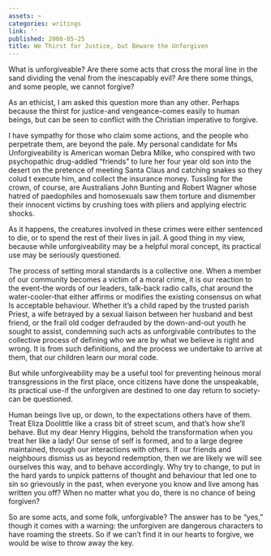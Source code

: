 ```yaml
---
assets: ~
categories: writings
link: ''
published: 2008-05-25
title: We Thirst for Justice, but Beware the Unforgiven
---
```

What is unforgiveable? Are there some acts that cross the moral line in
the sand dividing the venal from the inescapably evil? Are there some
things, and some people, we cannot forgive?

As an ethicist, I am asked this question more than any other. Perhaps
because the thirst for justice-and vengeance-comes easily to human
beings, but can be seen to conflict with the Christian imperative to
forgive.

I have sympathy for those who claim some actions, and the people who
perpetrate them, are beyond the pale. My personal candidate for Ms
Unforgiveability is American woman Debra Milke, who conspired with two
psychopathic drug-addled “friends” to lure her four year old son into
the desert on the pretence of meeting Santa Claus and catching snakes so
they colud t execute him, and collect the insurance money. Tussling for
the crown, of course, are Australians John Bunting and Robert Wagner
whose hatred of paedophiles and homosexuals saw them torture and
dismember their innocent victims by crushing toes with pliers and
applying electric shocks.

As it happens, the creatures involved in these crimes were either
sentenced to die, or to spend the rest of their lives in jail. A good
thing in my view, because while unforgiveability may be a helpful moral
concept, its practical use may be seriously questioned.

The process of setting moral standards is a collective one. When a
member of our community becomes a victim of a moral crime, it is our
reaction to the event-the words of our leaders, talk-back radio calls,
chat around the water-cooler-that either affirms or modifies the
existing consensus on what Is acceptable behaviour. Whether it’s a child
raped by the trusted parish Priest, a wife betrayed by a sexual liaison
between her husband and best friend, or the frail old codger defrauded
by the down-and-out youth he sought to assist, condemning such acts as
unforgivable contributes to the collective process of defining who we
are by what we believe is right and wrong. It is from such definitions,
and the process we undertake to arrive at them, that our children learn
our moral code.

But while unforgiveability may be a useful tool for preventing heinous
moral transgressions in the first place, once citizens have done the
unspeakable, its practical use-if the unforgiven are destined to one day
return to society-can be questioned.

Human beings live up, or down, to the expectations others have of them.
Treat Eliza Doolittle like a crass bit of street scum, and that’s how
she’ll behave. But my dear Henry Higgins, behold the transformation when
you treat her like a lady! Our sense of self is formed, and to a large
degree maintained, through our interactions with others. If our friends
and neighbours dismiss us as beyond redemption, then we are likely we
will see ourselves this way, and to behave accordingly. Why try to
change, to put in the hard yards to unpick patterns of thought and
behaviour that led one to sin so grievously in the past, when everyone
you know and live among has written you off? When no matter what you do,
there is no chance of being forgiven?

So are some acts, and some folk, unforgivable? The answer has to be
“yes,” though it comes with a warning: the unforgiven are dangerous
characters to have roaming the streets. So if we can’t find it in our
hearts to forgive, we would be wise to throw away the key.